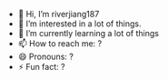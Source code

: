 - 👋 Hi, I’m riverjiang187
- 👀 I’m interested in a lot of things.
- 🌱 I’m currently learning a lot of things
- 📫 How to reach me: ?
- 😄 Pronouns: ?
- ⚡ Fun fact: ?

<!---
riverjiang187/riverjiang187 is a ✨ special ✨ repository because its `README.md` (this file) appears on your GitHub profile.
You can click the Preview link to take a look at your changes.
--->
